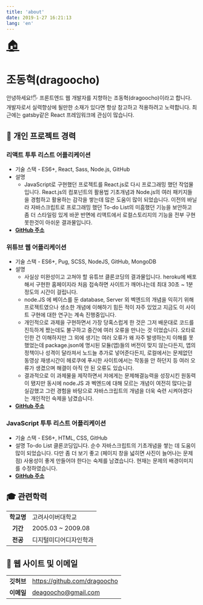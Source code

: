 ```yaml
---
title: 'about'
date: 2019-1-27 16:21:13
lang: 'en'
---
```


<div class="about">
<a href="/" style="font-size: 30px;">🏠</a>

# 조동혁(dragoocho)

안녕하세요!🖐 프론트엔드 웹 개발자를 지향하는 조동혁(dragoocho)이라고 합니다. 개발자로서 실력향상에 될만한 소재가 있다면 항상 참고하고 적용하려고 노력합니다. 최근에는 gatsby같은 React 프레임워크에 관심이 많습니다.

## 🏢 개인 프로젝트 경력

### 리액트 투투 리스트 어플리케이션
- 기술 스택
          - ES6+, React, Sass, Node.js, GitHub
- 설명
    - JavaScript로 구현했던 프로젝트를 React.js로 다시 프로그래밍 했던 작업물입니다. React.js의 컴포넌트의 활용법 기초개념과 Node.js의 여러 패키지들을 경험하고 활용하는 감각을 쌓는데 많은 도움이 많이 되었습니다. 이전의 바닐라 자바스크립트로 프로그래밍 했던 To-do List의 미흠했던 기능을 보안하고 좀 더 스타일링 있게 바꾼 반면에 리액트에서 로컬스토리지의 기능을 전부 구현 못한것이 아쉬운 결과물입니다. 
 - <a href="https://dragoocho.github.io/react_todo_list/" target="_blank">**GitHub 주소**</a> 

### 위튜브 웹 어플리케이션
- 기술 스택
          - ES6+, Pug, SCSS, NodeJS, GitHub, MongoDB
- 설명
    - 사실상 미완성이고 고쳐야 할 유튜브 클론코딩의 결과물입니다. heroku에 배포해서 구현한 홈페이지라 처음 접속하면 사이트가 깨어나는데 최대 30초 ~ 1분 정도의 시간이 걸립니다.
    - node.JS 에 베이스를 둔 database, Server 외 벡엔드의 개념을 익히기 위해 프로젝트였으나 생소한 개념에 이해하기 힘든 적이 자주 있었고 지금도 이 사이트 구현에 대한 연구는 계속 진행중입니다.
    - 개인적으로 과제을 구현하면서 가장 당혹스럽게 한 것은 그저 배운대로 코드를 진득하게 짰는데도 불구하고 중간에 여러 오류을 만나는 것 이었습니다. 오타로 인한 건 이해하지만 그 외에 생기는 여러 오류가 왜 자주 발생하는지 이해를 못했었는데 package.json에 명시된 모듈(앱)들의 버전이 맞지 않는다든지, 앱의 정책이나 성격이 달라져서 노드늘 추가로 넣어준다든지, 로컬에서는 문제없던 동영상 재생시간이 헤로쿠에 푸시한 사이트에서는 작동을 안 하던지 등 여러 오류가 생겼으며 해결이 아직 안 된 오류도 있습니다.
    - 결과적으로 이 과제물을 제작하면서 저에게는 문제해결능력을 성장시킨 원동력이 됐지만 동시에 node.JS 과 벡엔드에 대해 모르는 개념이 여전히 많다는걸 실감했고 그런 경험을 바탕으로 자바스크립트의 개념을 더욱 숙련 시켜야겠다는 개인적인 숙제을 남겼습니다. 
 - <a href="https://thawing-bayou-05092.herokuapp.com/" target="_blank">**GitHub 주소**</a> 

### JavaScript 투투 리스트 어플리케이션
- 기술 스택
          - ES6+, HTML, CSS, GitHub
- 설명
    To-do List 클론코딩입니다. 순수 자바스크립트의 기초개념을 쌓는 데 도움이 많이 되었습니다. 다만 좀 더 보기 좋고 (페이지 창을 넓히면 사진이 늘어나는 문제점) 사용성이 좋게 만들어야 한다는 숙제를 남겼습니다. 현재는 문제의 배경이미지를 수정하였습니다.
 - <a href="https://dragoocho.github.io/momentom-project-js/" target="_blank">**GitHub 주소**</a> 
    
## 🎓 관련학력

|         |                                                                                                              |
| :-----: | ------------------------------------------------------------------------------------------------------------ |
| **학교명** | 고려사이버대학교                                                                                                        |
| **기간**  | 2005.03 ~ 2009.08                                                                                                |
| **전공**  | 디지털미디어디자인학과                                                                                                        |

## 💌 웹 사이트 및 이메일

|            |                                         |
| :--------: | --------------------------------------- |
|  **깃허브**   | https://github.com/dragoocho             |
|  **이메일**   | deagoocho@gmail.com                  |

</div>